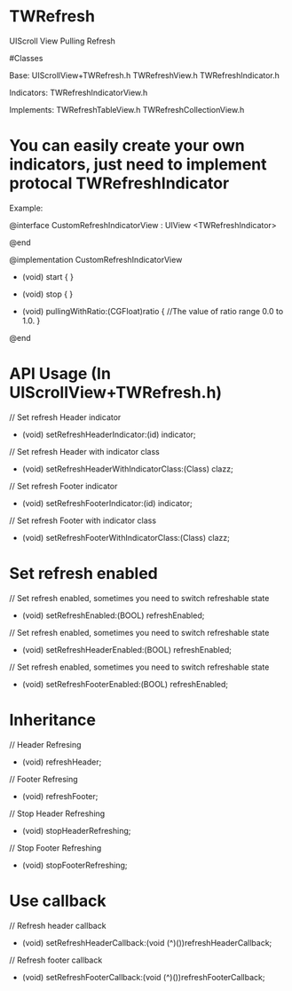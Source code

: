 # TWRefresh
UIScroll View Pulling Refresh

#Classes

Base:
UIScrollView+TWRefresh.h
TWRefreshView.h
TWRefreshIndicator.h

Indicators:
TWRefreshIndicatorView.h

Implements:
TWRefreshTableView.h
TWRefreshCollectionView.h


# You can easily create your own indicators, just need to implement protocal TWRefreshIndicator

Example:

@interface CustomRefreshIndicatorView : UIView &lt;TWRefreshIndicator&gt;

@end

@implementation CustomRefreshIndicatorView

- (void) start {
}

- (void) stop {
}

- (void) pullingWithRatio:(CGFloat)ratio {
  //The value of ratio range 0.0 to 1.0. 
}

@end

# API Usage (In UIScrollView+TWRefresh.h)

// Set refresh Header indicator
- (void) setRefreshHeaderIndicator:(id<TWRefreshIndicator>) indicator;

// Set refresh Header with indicator class
- (void) setRefreshHeaderWithIndicatorClass:(Class) clazz;

// Set refresh Footer indicator
- (void) setRefreshFooterIndicator:(id<TWRefreshIndicator>) indicator;

// Set refresh Footer with indicator class
- (void) setRefreshFooterWithIndicatorClass:(Class) clazz;

# Set refresh enabled
// Set refresh enabled, sometimes you need to switch refreshable state
- (void) setRefreshEnabled:(BOOL) refreshEnabled;

// Set refresh enabled, sometimes you need to switch refreshable state
- (void) setRefreshHeaderEnabled:(BOOL) refreshEnabled;

// Set refresh enabled, sometimes you need to switch refreshable state
- (void) setRefreshFooterEnabled:(BOOL) refreshEnabled;

# Inheritance
// Header Refresing
- (void) refreshHeader;

// Footer Refresing
- (void) refreshFooter;

// Stop Header Refreshing
- (void) stopHeaderRefreshing;

// Stop Footer Refreshing
- (void) stopFooterRefreshing;

# Use callback
// Refresh header callback
- (void) setRefreshHeaderCallback:(void (^)())refreshHeaderCallback;

// Refresh footer callback
- (void) setRefreshFooterCallback:(void (^)())refreshFooterCallback;

